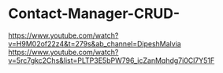 # Contact-Manager-CRUD-

https://www.youtube.com/watch?v=H9M02of22z4&t=279s&ab_channel=DipeshMalvia
https://www.youtube.com/watch?v=5rc7gkc2Chs&list=PLTP3E5bPW796_icZanMqhdg7i0Cl7Y51F
